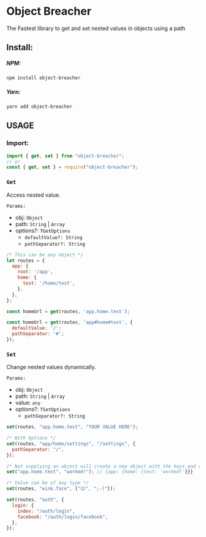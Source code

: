 # Object Breacher

The Fastest library to get and set nested values in objects using a path

## Install:

##### NPM:

```bash
npm install object-breacher
```

##### Yarn:

```bash
yarn add object-breacher
```

## USAGE

### Import:

```js
import { get, set } from "object-breacher";
// or
const { get, set } = require("object-breacher");
```

### `Get`

Access nested value.

`Params:`

- obj: `Object`
- path: `String` | `Array`
- options?: `TGetOptions`
  - `defaultValue?: String`
  - `pathSeparator?: String`

```js
/* This can be any object */
let routes = {
  app: {
    root: '/app',
    home: {
      test: '/home/test',
    },
  },
};

const homeUrl = get(routes, 'app.home.test');

const homeUrl = get(routes, 'app#home#test', {
  defaultValue: '/';
  pathSeparator: '#';
});

```

### `Set`

Change nested values dynamically.

`Params:`

- obj: `Object`
- path: `String` | `Array`
- value: `any`
- options?: `TSetOptions`
  - `pathSeparator?: String`

```js
set(routes, "app.home.test", "YOUR VALUE HERE");

/* With Options */
set(routes, "app/home/settings", "/settings", {
  pathSeparator: "/",
});

/* Not supplying an object will create a new object with the keys and value specified */
set("app.home.test", "worked!"); // {app: {home: {test: 'worked!'}}}

/* Value can be of any type */
set(routes, "wink.face", ["😉", ";-)"]);

set(routes, "auth", {
  login: {
    index: "/auth/login",
    facebook: "/auth/login/facebook",
  },
});
```
